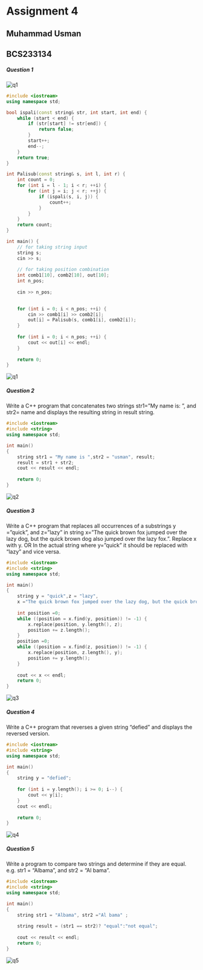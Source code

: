 # Assignment 4 
## Muhammad Usman
## BCS233134

##### Question 1
![q1](img/question1i.png)
```cpp
#include <iostream>
using namespace std;

bool ispali(const string& str, int start, int end) {
    while (start < end) {
        if (str[start] != str[end]) {
            return false;
        }
        start++;
        end--;
    }
    return true;
}

int Palisub(const string& s, int l, int r) {
    int count = 0;
    for (int i = l - 1; i < r; ++i) {
        for (int j = i; j < r; ++j) {
            if (ispali(s, i, j)) {
                count++;
            }
        }
    }
    return count;
}

int main() {
    // for taking string input
    string s;
    cin >> s;
    
    // for taking position combination
    int comb1[10], comb2[10], out[10];
    int n_pos;
    
    cin >> n_pos;
    

    for (int i = 0; i < n_pos; ++i) {
        cin >> comb1[i] >> comb2[i];
        out[i] = Palisub(s, comb1[i], comb2[i]);
    }
    
    for (int i = 0; i < n_pos; ++i) {
        cout << out[i] << endl;
    }
    
    return 0;
}

```
![q1](img/question1.png)
##### Question 2
Write a C++ program that concatenates two strings str1=”My name is: ”, and str2= name and displays the resulting string in result string.

```cpp
#include <iostream>
#include <string>
using namespace std;

int main()
{
    string str1 = "My name is ",str2 = "usman", result;
    result = str1 + str2;
    cout << result << endl;
    
    return 0;
}

```
![q2](img/question2.png)
##### Question 3
Write a C++ program that replaces all occurrences of a substrings y =”quick”, and z=”lazy” in string x=”The quick brown fox jumped over the lazy dog, but the quick brown dog also jumped over the lazy fox.”. Replace x with y. OR In the actual string where y=”quick” it should be replaced with “lazy” and vice versa. 
```cpp
#include <iostream>
#include <string>
using namespace std;

int main()
{
    string y = "quick",z = "lazy",
    x ="The quick brown fox jumped over the lazy dog, but the quick brown dog also jumped over the lazy fox",last;
    
    int position =0;
    while ((position = x.find(y, position)) != -1) {
        x.replace(position, y.length(), z);
        position += z.length();
    }
    position =0;
    while ((position = x.find(z, position)) != -1) {
        x.replace(position, z.length(), y);
        position += y.length();
    }
    
    cout << x << endl;
    return 0;
}

```
![q3](img/question3.png)
##### Question 4
Write a C++ program that reverses a given string “defied” and displays the reversed version.
```cpp
#include <iostream>
#include <string>
using namespace std;

int main()
{
    string y = "defied";
    
    for (int i = y.length(); i >= 0; i--) {
        cout << y[i];
    }
    cout << endl;
  
    return 0;
}

```
![q4](img/question4.png)
##### Question 5
Write a program to compare two strings and determine if they are equal. e.g. str1 = “Albama”, and str2 = “Al bama”.
```cpp
#include <iostream>
#include <string>
using namespace std;

int main()
{
    string str1 = "Albama", str2 ="Al bama" ;
    
    string result = (str1 == str2)? "equal":"not equal";
  
    cout << result << endl;
    return 0;
}

```
![q5](img/question5.png)
